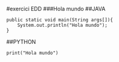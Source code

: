#exercici EDD
###Hola mundo
##JAVA
>
~~~
public static void main(String args[]){
	System.out.println("Hola mundo");
}
~~~
##PYTHON
~~~
print("Hola mundo")
